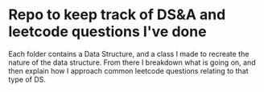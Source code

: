 # Repo to keep track of DS&A and leetcode questions I've done
Each folder contains a Data Structure, and a class I made to recreate the nature of the data structure. From there I breakdown what is going on, and then explain how I approach common leetcode questions relating to that type of DS.
